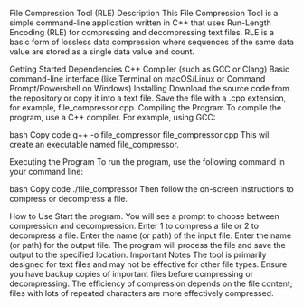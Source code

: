 File Compression Tool (RLE)
Description
This File Compression Tool is a simple command-line application written in C++ that uses Run-Length Encoding (RLE) for compressing and decompressing text files. RLE is a basic form of lossless data compression where sequences of the same data value are stored as a single data value and count.

Getting Started
Dependencies
C++ Compiler (such as GCC or Clang)
Basic command-line interface (like Terminal on macOS/Linux or Command Prompt/Powershell on Windows)
Installing
Download the source code from the repository or copy it into a text file.
Save the file with a .cpp extension, for example, file_compressor.cpp.
Compiling the Program
To compile the program, use a C++ compiler. For example, using GCC:

bash
Copy code
g++ -o file_compressor file_compressor.cpp
This will create an executable named file_compressor.

Executing the Program
To run the program, use the following command in your command line:

bash
Copy code
./file_compressor
Then follow the on-screen instructions to compress or decompress a file.

How to Use
Start the program. You will see a prompt to choose between compression and decompression.
Enter 1 to compress a file or 2 to decompress a file.
Enter the name (or path) of the input file.
Enter the name (or path) for the output file.
The program will process the file and save the output to the specified location.
Important Notes
The tool is primarily designed for text files and may not be effective for other file types.
Ensure you have backup copies of important files before compressing or decompressing.
The efficiency of compression depends on the file content; files with lots of repeated characters are more effectively compressed.

